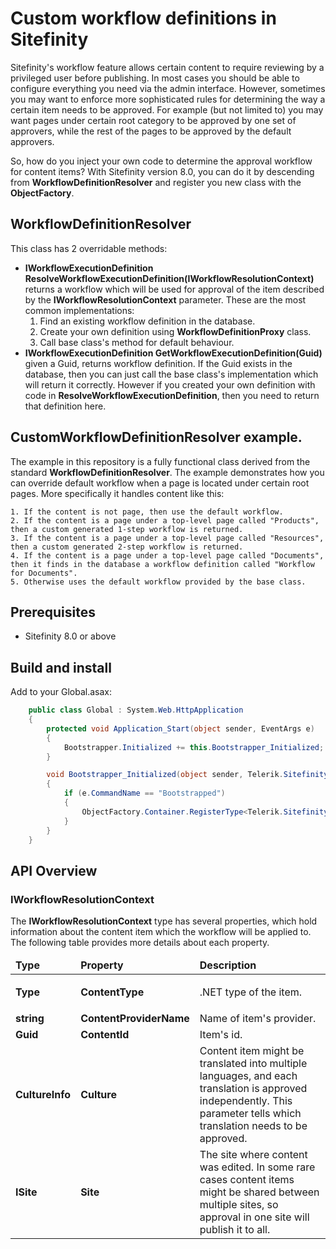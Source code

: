 Custom workflow definitions in Sitefinity
==========================
Sitefinity's workflow feature allows certain content to require reviewing by a privileged user before publishing. In most cases you should be able to configure everything you need via the admin interface. However, sometimes you may want to enforce more sophisticated rules for determining the way a certain item needs to be approved. For example (but not limited to) you may want pages under certain root category to be approved by one set of approvers, while the rest of the pages to be approved by the default approvers.

So, how do you inject your own code to determine the approval workflow for content items?
With Sitefinity version 8.0, you can do it by descending from **WorkflowDefinitionResolver** and register you new class with the **ObjectFactory**.

## WorkflowDefinitionResolver
This class has 2 overridable methods:
* **IWorkflowExecutionDefinition ResolveWorkflowExecutionDefinition(IWorkflowResolutionContext)** returns a workflow which will be used for approval of the item described by the **IWorkflowResolutionContext** parameter. These are the most common implementations:
	1. Find an existing workflow definition in the database.
	2. Create your own definition using **WorkflowDefinitionProxy** class.
	3. Call base class's method for default behaviour.
* **IWorkflowExecutionDefinition GetWorkflowExecutionDefinition(Guid)** given a Guid, returns workflow definition. If the Guid exists in the database, then you can just call the base class's implementation which will return it correctly. However if you created your own definition with code in **ResolveWorkflowExecutionDefinition**, then you need to return that definition here.

## CustomWorkflowDefinitionResolver example.
The example in this repository is a fully functional class derived from the standard **WorkflowDefinitionResolver**. The example demonstrates how you can override default workflow when a page is located under certain root pages. More specifically it handles content like this:

	1. If the content is not page, then use the default workflow.
	2. If the content is a page under a top-level page called "Products", then a custom generated 1-step workflow is returned.
	3. If the content is a page under a top-level page called "Resources", then a custom generated 2-step workflow is returned.
	4. If the content is a page under a top-level page called "Documents", then it finds in the database a workflow definition called "Workflow for Documents".
	5. Otherwise uses the default workflow provided by the base class.

## Prerequisites
* Sitefinity 8.0 or above

## Build and install
Add to your Global.asax:

```C#
    public class Global : System.Web.HttpApplication
    {
        protected void Application_Start(object sender, EventArgs e)
        {
            Bootstrapper.Initialized += this.Bootstrapper_Initialized;
        }

        void Bootstrapper_Initialized(object sender, Telerik.Sitefinity.Data.ExecutedEventArgs e)
        {
            if (e.CommandName == "Bootstrapped")
            {
                ObjectFactory.Container.RegisterType<Telerik.Sitefinity.Workflow.IWorkflowDefinitionResolver, Telerik.Sitefinity.Samples.CustomWorkflowDefinitionResolver.CustomWorkflowDefinitionResolver>();
            }
        }
    }
```

## API Overview
### IWorkflowResolutionContext
The **IWorkflowResolutionContext** type has several properties, which hold information about the content item which the workflow will be applied to. The following table provides more details about each property.

<table>
	<thead>
		<tr>
			<td><strong>Type</strong></td>
			<td><strong>Property</strong></td>
			<td><strong>Description</strong></td>
		</tr>
	</thead>
	<tbody>
		<tr>
			<td><strong>Type</strong></td>
			<td><strong>ContentType</strong></td>
			<td>
				<p>
					.NET type of the item.
				</p>
			</td>
		</tr>
		<tr>
			<td><strong>string</strong></td>
			<td><strong>ContentProviderName</strong></td>
			<td>
				Name of item's provider.
			</td>
		</tr>
		<tr>
			<td><strong>Guid</strong></td>
			<td><strong>ContentId</strong></td>
			<td>
				Item's id.
			</td>
		</tr>
		<tr>
			<td><strong>CultureInfo</strong></td>
			<td><strong>Culture</strong></td>
			<td>
				Content item might be translated into multiple languages, and each translation is approved independently. This parameter tells which translation needs to be approved.
			</td>
		</tr>
		<tr>
			<td><strong>ISite</strong></td>
			<td><strong>Site</strong></td>
			<td>
				The site where content was edited. In some rare cases content items might be shared between multiple sites, so approval in one site will publish it to all.
			</td>
		</tr>
	</tbody>
</table>

